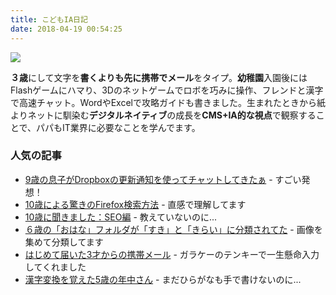 ```yaml
---
title: こどもIA日記
date: 2018-04-19 00:54:25
---
```

![](/images/ia-kid/20070211-keyboard.png)

**３歳**にして文字を**書くよりも先に携帯でメール**をタイプ。**幼稚園**入園後にはFlashゲームにハマり、3Dのネットゲームでロボを巧みに操作、フレンドと漢字で高速チャット。WordやExcelで攻略ガイドも書きました。生まれたときから紙よりネットに馴染む**デジタルネイティブ**の成長を**CMS+IA的な視点**で観察することで、パパもIT業界に必要なことを学んでます。

### 人気の記事
* [9歳の息子がDropboxの更新通知を使ってチャットしてきたぁ](/news/chat-via-dropbox-with-9years-child/) - すごい発想！
* [10歳による驚きのFirefox検索方法](/news/how-10-year-kid-search/) - 直感で理解してます
* [10歳に聞きました：SEO編](/news/seo-advice-from-10yrs-kid/) - 教えていないのに...
* [６歳の「おはな」フォルダが「すき」と「きらい」に分類されてた](/news/hana-yasai-classified-by-6years-child/) - 画像を集めて分類してます
* [はじめて届いた3才からの携帯メール](/news/first-mobile-mailf/) - ガラケーのテンキーで一生懸命入力してくれました
* [漢字変換を覚えた5歳の年中さん](/news/mail-from-5years-child/) - まだひらがなも手で書けないのに...

